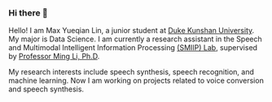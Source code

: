 ### Hi there 👋

Hello! I am Max Yueqian Lin, a junior student at [Duke Kunshan University](https://dukekunshan.edu.cn/). My major is Data Science. I am currently a research assistant in the Speech and Multimodal Intelligent Information Processing [(SMIIP) Lab](https://sites.duke.edu/dkusmiip/), supervised by [Professor Ming Li, Ph.D](https://scholars.duke.edu/person/MingLi).

My research interests include speech synthesis, speech recognition, and machine learning. Now I am working on projects related to voice conversion and speech synthesis.
<!--
**linyueqian/linyueqian** is a ✨ _special_ ✨ repository because its `README.md` (this file) appears on your GitHub profile.

Here are some ideas to get you started:

- 🔭 I’m currently working on ...
- 🌱 I’m currently learning ...
- 👯 I’m looking to collaborate on ...
- 🤔 I’m looking for help with ...
- 💬 Ask me about ...
- 📫 How to reach me: ...
- 😄 Pronouns: ...
- ⚡ Fun fact: ...
-->
<!--
 <div align="center">
    <div>
        <a href="https://coderstats.net/github/#linyueqian">
        <img src="https://github-readme-stats.vercel.app/api?username=linyueqian&bg_color=0,fdbb2d,22c1c3&title_color=fff&text_color=fff&show_icons=true&count_private=true" />
        </a>
    </div>
    -->
<!--  <div>
        <a href="https://open.spotify.com/user/31rjeh2d537ek2rx3udbc46akz6q">
        <img style="align:center" src="https://spotify-recently-played-readme.vercel.app/api?user=31rjeh2d537ek2rx3udbc46akz6q&count=6"/>
        </a>
    </div> -->
